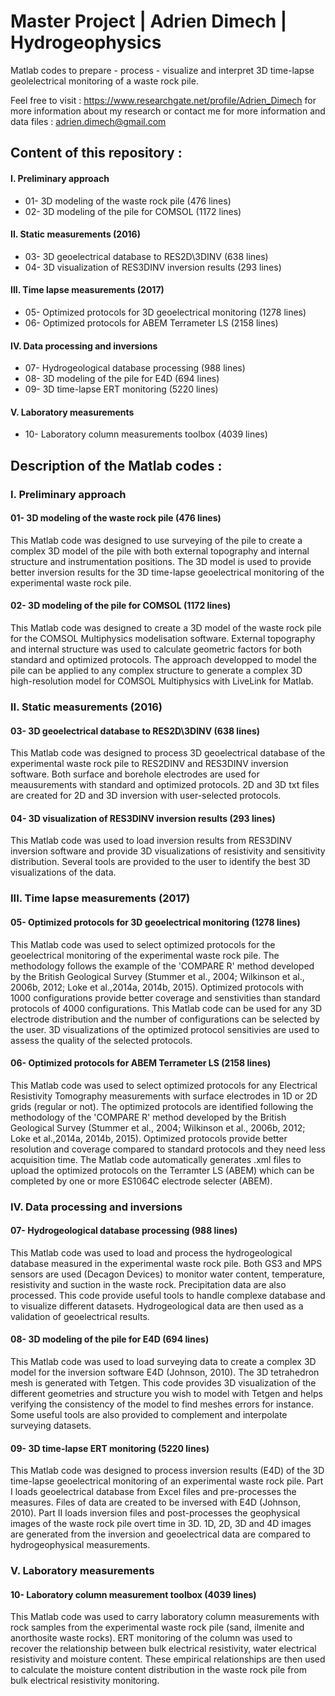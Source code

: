 # Master Project | Adrien Dimech | Hydrogeophysics

Matlab codes to prepare - process - visualize and interpret 3D time-lapse geolelectrical monitoring of a waste rock pile.

Feel free to visit : https://www.researchgate.net/profile/Adrien_Dimech for more information about my research or contact me for more information and data files : adrien.dimech@gmail.com

## Content of this repository :

#### I. Preliminary approach
- 01- 3D modeling of the waste rock pile (476 lines)
- 02- 3D modeling of the pile for COMSOL (1172 lines)

#### II. Static measurements (2016)
- 03- 3D geoelectrical database to RES2D\3DINV (638 lines)
- 04- 3D visualization of RES3DINV inversion results (293 lines)

#### III. Time lapse measurements (2017)
- 05- Optimized protocols for 3D geoelectrical monitoring (1278 lines)
- 06- Optimized protocols for ABEM Terrameter LS (2158 lines)

#### IV. Data processing and inversions
- 07- Hydrogeological database processing (988 lines)
- 08- 3D modeling of the pile for E4D (694 lines)
- 09- 3D time-lapse ERT monitoring (5220 lines)

#### V. Laboratory measurements
- 10- Laboratory column measurements toolbox (4039 lines)


## Description of the Matlab codes :

### I. Preliminary approach

#### 01- 3D modeling of the waste rock pile (476 lines)
This Matlab code was designed to use surveying of the pile to create a complex 3D model of the pile with both external topography and internal structure and instrumentation positions. The 3D model is used to provide better inversion results for the 3D time-lapse geoelectrical monitoring of the experimental waste rock pile.

#### 02- 3D modeling of the pile for COMSOL (1172 lines)
This Matlab code was designed to create a 3D model of the waste rock pile for the COMSOL Multiphysics modelisation software. External topography and internal structure was used to calculate geometric factors for both standard and optimized protocols. The approach developped to model the pile can be applied to any complex structure to generate a complex 3D high-resolution model for COMSOL Multiphysics with LiveLink for Matlab.

### II. Static measurements (2016)

#### 03- 3D geoelectrical database to RES2D\3DINV (638 lines)
This Matlab code was designed to process 3D geoelectrical database of the experimental waste rock pile to RES2DINV and RES3DINV inversion software. Both surface and borehole electrodes are used for meausurements with standard and optimized protocols. 2D and 3D txt files are created for 2D and 3D inversion with user-selected protocols.

#### 04- 3D visualization of RES3DINV inversion results (293 lines)
This Matlab code was used to load inversion results from RES3DINV inversion software and provide 3D visualizations of resistivity and sensitivity distribution. Several tools are provided to the user to identify the best 3D visualizations of the data. 

### III. Time lapse measurements (2017)

#### 05- Optimized protocols for 3D geoelectrical monitoring (1278 lines)
This Matlab code was used to select optimized protocols for the geoelectrical monitoring of the experimental waste rock pile. The methodology follows the example of the 'COMPARE R' method developed by the British Geological Survey (Stummer et al., 2004; Wilkinson et al., 2006b, 2012; Loke et al.,2014a, 2014b, 2015). Optimized protocols with 1000 configurations provide better coverage and senstivities than standard protocols of 4000 configurations. This Matlab code can be used for any 3D electrode distribution and the number of configurations can be selected by the user. 3D visualizations of the optimized protocol sensitivies are used to assess the quality of the selected protocols.

#### 06- Optimized protocols for ABEM Terrameter LS (2158 lines)
This Matlab code was used to select optimized protocols for any Electrical Resistivity Tomography measurements with surface electrodes in 1D or 2D grids (regular or not). The optimized protocols are identified following the methodology of the 'COMPARE R' method developed by the  British Geological Survey (Stummer et al., 2004; Wilkinson et al., 2006b,  2012; Loke et al.,2014a, 2014b, 2015). Optimized protocols provide better resolution and coverage compared to standard protocols and they need less acquisition time. The Matlab code automatically generates .xml files to upload the optimized protocols on the Terramter LS (ABEM) which can be completed by one or more ES1064C electrode selecter (ABEM).

### IV. Data processing and inversions

#### 07- Hydrogeological database processing (988 lines)
This Matlab code was used to load and process the hydrogeological database measured in the experimental waste rock pile. Both GS3 and MPS sensors are used (Decagon Devices) to monitor water content, temperature, resistivity and suction in the waste rock. Precipitation data are also processed. This code provide useful tools to handle complexe database and to visualize different datasets. Hydrogeological data are then used as a validation of geoelectrical results.

#### 08- 3D modeling of the pile for E4D (694 lines)
This Matlab code was used to load surveying data to create a complex 3D model for the inversion software E4D (Johnson, 2010). The 3D tetrahedron mesh is generated with Tetgen. This code provides 3D visualization of the different geometries and structure you wish to model with Tetgen and helps verifying the consistency of the model to find meshes errors for instance. Some useful tools are also provided to complement and interpolate surveying datasets. 

#### 09- 3D time-lapse ERT monitoring (5220 lines)
This Matlab code was designed to process inversion results (E4D) of the 3D time-lapse geoelectrical monitoring of an experimental waste rock pile. Part I loads geoelectrical database from Excel files and pre-processes the measures. Files of data are created to be inversed with E4D (Johnson, 2010). Part II loads inversion files and post-processes the geophysical images of the waste rock pile overt time in 3D. 1D, 2D, 3D and 4D images are generated from the inversion and geoelectrical data are compared to hydrogeophysical measurements.

### V. Laboratory measurements

#### 10- Laboratory column measurement toolbox (4039 lines)
This Matlab code was used to carry laboratory column measurements with rock samples from the experimental waste rock pile (sand, ilmenite and anorthosite waste rocks). ERT monitoring of the column was used to recover the relationship between bulk electrical resistivity, water electrical resistivity and moisture content. These empirical relationships are then used to calculate the moisture content distribution in the waste rock pile from bulk electrical resistivity monitoring.






